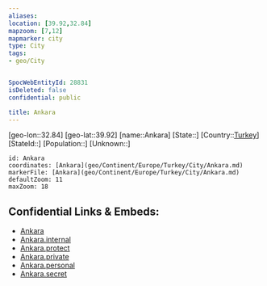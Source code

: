 ```yaml
---
aliases: 
location: [39.92,32.84]
mapzoom: [7,12] 
mapmarker: city 
type: City
tags:
- geo/City


SpocWebEntityId: 28831
isDeleted: false
confidential: public

title: Ankara
---
```

[geo-lon::32.84]
[geo-lat::39.92]
[name::Ankara]
[State::]
[Country::[Turkey](geo/Continent/Europe/Turkey.md)]
[StateId::]
[Population::]
[Unknown::]


```leaflet
id: Ankara
coordinates: [Ankara](geo/Continent/Europe/Turkey/City/Ankara.md)
markerFile: [Ankara](geo/Continent/Europe/Turkey/City/Ankara.md)
defaultZoom: 11 
maxZoom: 18
```


## Confidential Links & Embeds: 
- [Ankara](../../../../../../_public/geo/Continent/Europe/Turkey/City/Ankara.md) 
- [Ankara.internal](../../../../../../_internal/geo/Continent/Europe/Turkey/City/Ankara.internal.md) 
- [Ankara.protect](../../../../../../_protect/geo/Continent/Europe/Turkey/City/Ankara.protect.md) 
- [Ankara.private](../../../../../../_private/geo/Continent/Europe/Turkey/City/Ankara.private.md) 
- [Ankara.personal](../../../../../../_personal/geo/Continent/Europe/Turkey/City/Ankara.personal.md) 
- [Ankara.secret](../../../../../../_secret/geo/Continent/Europe/Turkey/City/Ankara.secret.md) 
